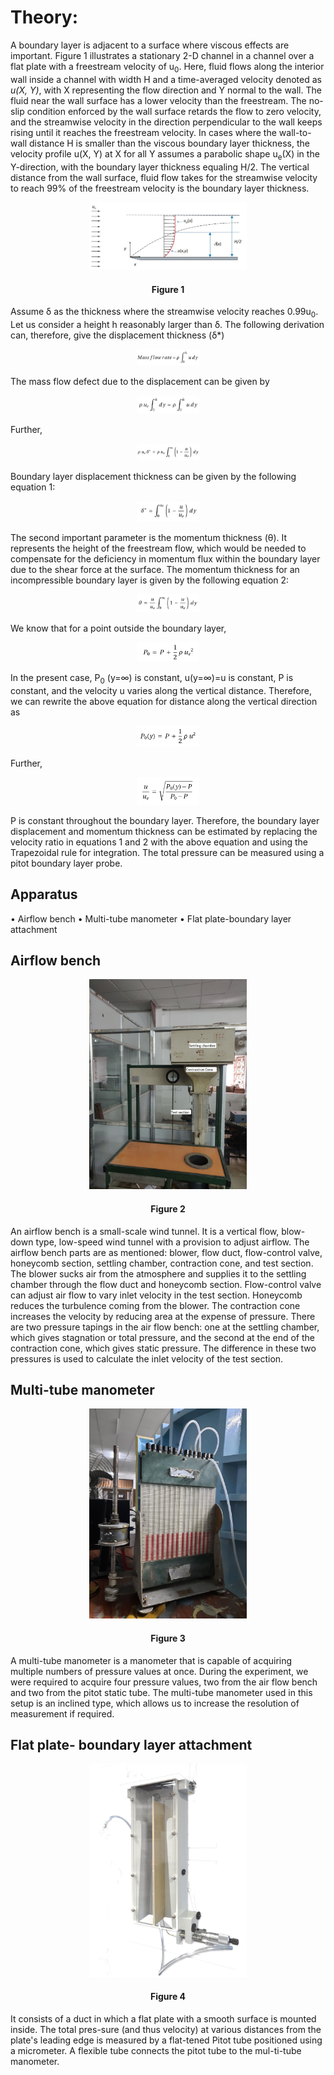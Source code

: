 # Theory:

A boundary layer is adjacent to a surface where viscous effects are important. Figure 1 illustrates a stationary 2-D channel in a channel over a flat plate with a freestream velocity of u<sub>0</sub>. Here, fluid flows along the interior wall inside a channel with width H and a time-averaged velocity denoted as <i>u(X, Y)</i>, with X representing the flow direction and Y normal to the wall. The fluid near the wall surface has a lower velocity than the freestream. The no-slip condition enforced by the wall surface retards the flow to zero velocity, and the streamwise velocity in the direction perpendicular to the wall keeps rising until it reaches the freestream velocity. In cases where the wall-to-wall distance H is smaller than the viscous boundary layer thickness, the velocity profile u(X, Y) at X for all Y assumes a parabolic shape u<sub>e</sub>(X) in the Y-direction, with the boundary layer thickness equaling H/2. The vertical distance from the wall surface, fluid flow takes for the streamwise velocity to reach 99% of the freestream velocity is the boundary layer thickness.

 
<center>
<img src="./images/Fig1.jpg" style="width:50%;">

#### Figure 1
</center>

Assume δ as the thickness where the streamwise velocity reaches 0.99u<sub>0</sub>. Let us consider a height h reasonably larger than δ. The following derivation can, therefore, give the displacement thickness (δ*)

<center>
<img src="./images/Eq1.png" style="width:20%;">
</center>

The mass flow defect due to the displacement can be given by

<center>
<img src="./images/Eq2.png" style="width:20%;">
</center>

Further,

<center>
<img src="./images/Eq3.png" style="width:20%;">
</center>

Boundary layer displacement thickness can be given by the following equation 1:

<center>
<img src="./images/Eq4.png" style="width:20%;">
</center>

The second important parameter is the momentum thickness (θ). It represents the height of the freestream flow, which would be needed to compensate for the deficiency in momentum flux within the boundary layer due to the shear force at the surface. The momentum thickness for an incompressible boundary layer is given by the following equation 2: 

<center>
<img src="./images/Eq5.png" style="width:20%;">
</center>

We know that for a point outside the boundary layer,

<center>
<img src="./images/Eq6.png" style="width:20%;">
</center>

In the present case,  P<sub>0</sub> (y=∞) is constant,  u(y=∞)=u is constant, P is constant, and the velocity u  varies along the vertical distance. Therefore, we can rewrite the above equation for distance along the vertical direction as 

<center>
<img src="./images/Eq7.png" style="width:20%;">
</center>

Further,

<center>
<img src="./images/Eq8.png" style="width:20%;">
</center>

P is constant throughout the boundary layer. Therefore, the boundary layer displacement and momentum thickness can be estimated by replacing the velocity ratio in equations 1 and 2 with the above equation and using the Trapezoidal rule for integration. The total pressure can be measured using a pitot boundary layer probe.

## Apparatus
•	Airflow bench
•	Multi-tube manometer
•	Flat plate-boundary layer attachment

## Airflow bench

 

<center>
<img src="./images/Fig2.jpg" style="width:50%;">

#### Figure 2
</center>

An airflow bench is a small-scale wind tunnel. It is a vertical flow, blow-down type, low-speed wind tunnel with a provision to adjust airflow. The airflow bench parts are as mentioned: blower, flow duct, flow-control valve, honeycomb section, settling chamber, contraction cone, and test section. The blower sucks air from the atmosphere and supplies it to the settling chamber through the flow duct and honeycomb section. Flow-control valve can adjust air flow to vary inlet velocity in the test section. Honeycomb reduces the turbulence coming from the blower. The contraction cone increases the velocity by reducing area at the expense of pressure. There are two pressure tapings in the air flow bench: one at the settling chamber, which gives stagnation or total pressure, and the second at the end of the contraction cone, which gives static pressure. The difference in these two pressures is used to calculate the inlet velocity of the test section.


## Multi-tube manometer
 

<center>
<img src="./images/Fig3.jpg" style="width:50%;">

#### Figure 3
</center>

A multi-tube manometer is a manometer that is capable of acquiring multiple numbers of pressure values at once. During the experiment, we were required to acquire four pressure values, two from the air flow bench and two from the pitot static tube. The multi-tube manometer used in this setup is an inclined type, which allows us to increase the resolution of measurement if required.

## Flat plate- boundary layer attachment

 

<center>
<img src="./images/Fig4.png" style="width:50%;">

#### Figure 4
</center>

It consists of a duct in which a flat plate with a smooth surface is mounted inside. The total pres-sure (and thus velocity) at various distances from the plate's leading edge is measured by a flat-tened Pitot tube positioned using a micrometer. A flexible tube connects the pitot tube to the mul-ti-tube manometer.
